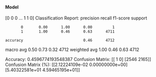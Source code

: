 #### Model
[0 0 0 ... 1 1 0]
Classification Report:
              precision    recall  f1-score   support

           0       0.00      1.00      0.00         1
           1       1.00      0.46      0.63      4711

    accuracy                           0.46      4712
   macro avg       0.50      0.73      0.32      4712
weighted avg       1.00      0.46      0.63      4712

Accuracy: 0.4596774193548387
Confusion Matrix:
[[   1    0]
 [2546 2165]]
Confusion Matrix (%):
[[2.12224109e-02 0.00000000e+00]
 [5.40322581e+01 4.59465195e+01]]
